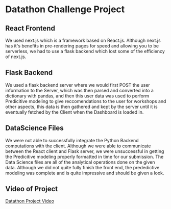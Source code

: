 # Datathon Challenge Project

## React Frontend

We used next.js which is a framework based on React.js. Although next.js has it's benefits in pre-rendering pages for speed and allowing you to be serverless, we had to use a flask backend which lost some of the efficiency of next.js.

## Flask Backend

We used a flask backend server where we would first POST the user information to the Server, which was then parsed and converted into a dictionary with pandas, and then this user data was used to perform Predicitive modeling to give reccomendations to the user for workshops and other aspects, this data is then gathered and kept by the server until it is eventually fetched by the Client when the Dashboard is loaded in.

## DataScience Files

We were not able to successfully integrate the Python Backend computations with the client. Although we were able to communicate between the React client and Flask server, we were unsuccessful in getting the Predicitive modeling properly formatted in time for our submission. The Data Science files are all of the analytical operations done on the given data. Although we did not quite fully finish the front end, the prededictive modeling was complete and is quite impressive and should be given a look.

## Video of Project
[Datathon Project Video](https://youtu.be/NoKo57d7Y04)
